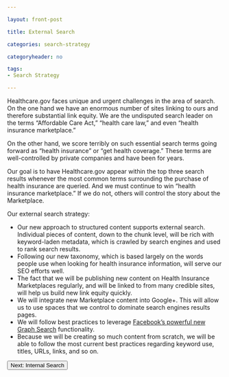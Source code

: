 ```yaml
---

layout: front-post

title: External Search

categories: search-strategy

categoryheader: no

tags:
- Search Strategy

--- 
```


<p>Healthcare.gov faces unique and urgent challenges in the area of search. On the one hand we have an enormous number of sites linking to ours and therefore substantial link equity. We are the undisputed search leader on the terms “Affordable Care Act,” “health care law,” and even “health insurance marketplace.”</p>
<p>On the other hand, we score terribly on such essential search terms going forward as “health insurance” or “get health coverage.” These terms are well-controlled by private companies and have been for years.</p>
<p>Our goal is to have Healthcare.gov appear within the top three search results whenever the most common terms surrounding the purchase of health insurance are queried. And we must continue to win “health insurance marketplace.” If we do not, others will control the story about the Marketplace.</p>
<p>Our external search strategy:</p>
<ul>
<li dir="ltr">Our new approach to structured content supports external search. Individual pieces of content, down to the chunk level, will be rich with keyword-laden metadata, which is crawled by search engines and used to rank search results.</li>
<li dir="ltr">Following our new taxonomy, which is based largely on the words people use when looking for health insurance information, will serve our SEO efforts well.</li>
<li dir="ltr">The fact that we will be publishing new content on Health Insurance Marketplaces regularly, and will be linked to from many credible sites, will help us build new link equity quickly.</li>
<li dir="ltr">We will integrate new Marketplace content into Google+. This will allow us to use spaces that we control to dominate search engines results pages.</li>
<li dir="ltr">We will follow best practices to leverage <a href="http://blog.ohmygov.com/blogs/general_news/archive/2013/01/23/how-government-can-use-graph-search-to-expand-on-facebook.aspx">Facebook’s powerful new Graph Search</a> functionality.</li>
<li dir="ltr">Because we will be creating so much content from scratch, we will be able to follow the most current best practices regarding keyword use, titles, URLs, links, and so on.</li>
</ul>
<div class="article-end"><a href="/content-strategy/internal-search/" title="Internal Search"><button type="button" class="btn btn-large">Next: Internal Search</button></a></div>
